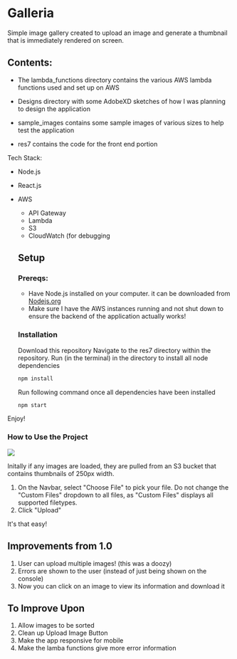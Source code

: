 # Galleria

Simple image gallery created to upload an image and generate a thumbnail that is immediately rendered on screen. 

## Contents:

- The lambda_functions directory contains the various AWS lambda functions used and set up on AWS

- Designs directory with some AdobeXD sketches of how I was planning to design the application

- sample_images contains some sample images of various sizes to help test the application

- res7 contains the code for the front end portion

Tech Stack:

* Node.js
* React.js
* AWS
  * API Gateway
  * Lambda
  * S3 
  * CloudWatch (for debugging
  
  
  ## Setup
  
  ### Prereqs: 
  * Have Node.js installed on your computer. it can be downloaded from [Nodejs.org](https://nodejs.org/en/)
  * Make sure I have the AWS instances running and not shut down to ensure the backend of the application actually works!
  
  ### Installation
  
  Download this repository
  Navigate to the res7 directory within the repository.
  Run (in the terminal) in the directory to install all node dependencies
  ```bash
  npm install
  ``` 
  Run following command once all dependencies have been installed
  ```bash
  npm start
  ``` 
Enjoy!
 
  
  ### How to Use the Project
  
  ![](demo_gif.gif)
  
  Initally if any images are loaded, they are pulled from an S3 bucket that contains thumbnails of 250px width.
  
  1. On the Navbar, select "Choose File" to pick your file. Do not change the "Custom Files" dropdown to all files, as "Custom Files" displays all supported filetypes.
  1. Click "Upload"
  
  It's that easy!
  
  ## Improvements from 1.0
  1. User can upload multiple images! (this was a doozy)
  1. Errors are shown to the user (instead of just being shown on the console)
  1. Now you can click on an image to view its information and download it
  
  ## To Improve Upon
  1. Allow images to be sorted
  1. Clean up Upload Image Button
  1. Make the app responsive for mobile
  1. Make the lamba functions give more error information

  
